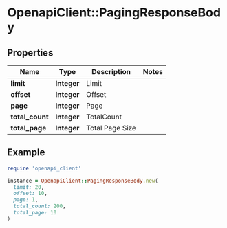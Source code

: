 # OpenapiClient::PagingResponseBody

## Properties

| Name | Type | Description | Notes |
| ---- | ---- | ----------- | ----- |
| **limit** | **Integer** | Limit |  |
| **offset** | **Integer** | Offset |  |
| **page** | **Integer** | Page |  |
| **total_count** | **Integer** | TotalCount |  |
| **total_page** | **Integer** | Total Page Size |  |

## Example

```ruby
require 'openapi_client'

instance = OpenapiClient::PagingResponseBody.new(
  limit: 20,
  offset: 10,
  page: 1,
  total_count: 200,
  total_page: 10
)
```

